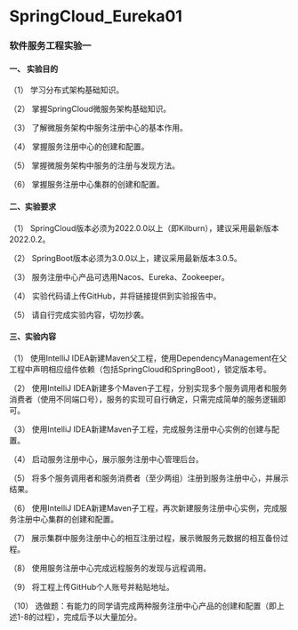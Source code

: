 # SpringCloud_Eureka01
### 软件服务工程实验一
#### 一、	实验目的
（1） 学习分布式架构基础知识。  

（2）	掌握SpringCloud微服务架构基础知识。  

（3）	了解微服务架构中服务注册中心的基本作用。  

（4）	掌握服务注册中心的创建和配置。  

（5）	掌握微服务架构中服务的注册与发现方法。  

（6）	掌握服务注册中心集群的创建和配置。
#### 二、实验要求
（1）	SpringCloud版本必须为2022.0.0以上（即Kilburn），建议采用最新版本2022.0.2。  

（2）	SpringBoot版本必须为3.0.0以上，建议采用最新版本3.0.5。  

（3）	服务注册中心产品可选用Nacos、Eureka、Zookeeper。  

（4）	实验代码请上传GitHub，并将链接提供到实验报告中。  

（5）	请自行完成实验内容，切勿抄袭。
#### 三、实验内容
（1）	使用IntelliJ IDEA新建Maven父工程，使用DependencyManagement在父工程中声明相应组件依赖（包括SpringCloud和SpringBoot），锁定版本号。  

（2）	使用IntelliJ IDEA新建多个Maven子工程，分别实现多个服务调用者和服务消费者（使用不同端口号），服务的实现可自行确定，只需完成简单的服务逻辑即可。  

（3）	使用IntelliJ IDEA新建Maven子工程，完成服务注册中心实例的创建与配置。  

（4）	启动服务注册中心，展示服务注册中心管理后台。  

（5）	将多个服务调用者和服务消费者（至少两组）注册到服务注册中心，并展示结果。  

（6）	使用IntelliJ IDEA新建Maven子工程，再次新建服务注册中心实例，完成服务注册中心集群的创建和配置。  

（7）	展示集群中服务注册中心的相互注册过程，展示微服务元数据的相互备份过程。  

（8）	使用服务注册中心完成远程服务的发现与远程调用。  

（9）	将工程上传GitHub个人账号并粘贴地址。  

（10）	选做题：有能力的同学请完成两种服务注册中心产品的创建和配置（即上述1-8的过程），完成后予以大量加分。
